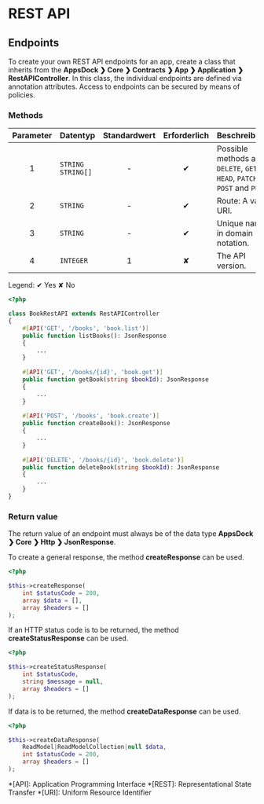 # REST API

## Endpoints

To create your own REST API endpoints for an app, create a class that inherits from the **AppsDock &#10095; Core &#10095; Contracts &#10095; App &#10095; Application &#10095; RestAPIController**. In this class, the individual endpoints are defined via annotation attributes. Access to endpoints can be secured by means of policies.

### Methods

| Parameter | Datentyp | Standardwert | Erforderlich | Beschreibung
| :-------: | -------- | :----------: | :----------: | ------------ 
| 1 | `STRING`<br>`STRING[]` | - | &#10004; | Possible methods are `DELETE`, `GET`, `HEAD`, `PATCH`, `POST` and `PUT`.
| 2 | `STRING` | - | &#10004; | Route: A valid URI.
| 3 | `STRING` | - | &#10004; | Unique name in domain notation.
| 4 | `INTEGER` | 1 | &#10008; | The API version.
<div class="text-align-right">Legend: &#10004; Yes &#10008; No</div>

~~~php
<?php

class BookRestAPI extends RestAPIController
{
    #[API('GET', '/books', 'book.list')]
    public function listBooks(): JsonResponse
    {
        ...
    }
    
    #[API('GET', '/books/{id}', 'book.get')]
    public function getBook(string $bookId): JsonResponse
    {
        ...
    }
    
    #[API('POST', '/books', 'book.create')]
    public function createBook(): JsonResponse
    {
        ...
    }
    
    #[API('DELETE', '/books/{id}', 'book.delete')]
    public function deleteBook(string $bookId): JsonResponse
    {
        ...
    }
}
~~~

### Return value

The return value of an endpoint must always be of the data type **AppsDock &#10095; Core &#10095; Http &#10095; JsonResponse**.

To create a general response, the method **createResponse** can be used.

~~~php
<?php

$this->createResponse(
    int $statusCode = 200,
    array $data = [],
    array $headers = []
);
~~~

If an HTTP status code is to be returned, the method **createStatusResponse** can be used.

~~~php
<?php

$this->createStatusResponse(
    int $statusCode,
    string $message = null,
    array $headers = []
);
~~~

If data is to be returned, the method **createDataResponse** can be used.

~~~php
<?php

$this->createDataResponse(
    ReadModel|ReadModelCollection|null $data,
    int $statusCode = 200,
    array $headers = []
);
~~~

*[API]: Application Programming Interface
*[REST]: Representational State Transfer
*[URI]: Uniform Resource Identifier

